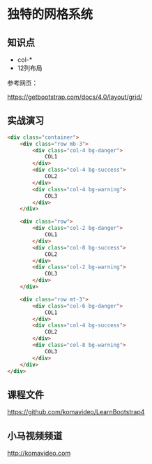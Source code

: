 独特的网格系统
============

## 知识点

* col-*
* 12列布局

参考网页：

https://getbootstrap.com/docs/4.0/layout/grid/

## 实战演习

~~~html
<div class="container">
    <div class="row mb-3">
        <div class="col-4 bg-danger">
            COL1
        </div>
        <div class="col-4 bg-success">
            COL2
        </div>
        <div class="col-4 bg-warning">
            COL3
        </div>
    </div>

    <div class="row">
        <div class="col-2 bg-danger">
            COL1
        </div>
        <div class="col-8 bg-success">
            COL2
        </div>
        <div class="col-2 bg-warning">
            COL3
        </div>
    </div>

    <div class="row mt-3">
        <div class="col-6 bg-danger">
            COL1
        </div>
        <div class="col-4 bg-success">
            COL2
        </div>
        <div class="col-8 bg-warning">
            COL3
        </div>
    </div>
</div>
~~~

## 课程文件

https://github.com/komavideo/LearnBootstrap4

## 小马视频频道

http://komavideo.com
